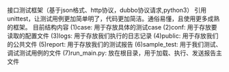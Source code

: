 接口测试框架（基于json格式、http协议，dubbo协议请求,python3） 
引用unittest，让测试用例更加简单明了，代码更加简洁。通俗易懂，且使用更多成熟的框架。
目前结构内容
(1)case: 用于存放具体的测试case
(2)conf:  用于存放要读取的配置文件
(3)logs: 用于存放我们执行的日志记录
(4)public: 用于存放我们的公共文件
(5)report: 用于存放我们的测试报告
(6)sample_test: 用于我们测试、调试测试用例的文件
(7)run_main.py: 放在根目录，用于加载、执行、发送报告主文件
